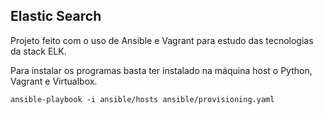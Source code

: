 ## Elastic Search

Projeto feito com o uso de Ansible e Vagrant para estudo das tecnologias da stack ELK.

Para instalar os programas basta ter instalado na máquina host o Python, Vagrant e Virtualbox.

```
ansible-playbook -i ansible/hosts ansible/provisioning.yaml
```